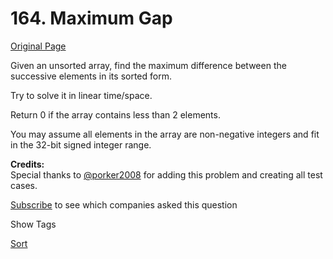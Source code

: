 # 164. Maximum Gap

[Original Page](https://leetcode.com/problems/maximum-gap/)

Given an unsorted array, find the maximum difference between the successive elements in its sorted form.

Try to solve it in linear time/space.

Return 0 if the array contains less than 2 elements.

You may assume all elements in the array are non-negative integers and fit in the 32-bit signed integer range.

**Credits:**  
Special thanks to [@porker2008](https://oj.leetcode.com/discuss/user/porker2008) for adding this problem and creating all test cases.

<div>

[Subscribe](/subscribe/) to see which companies asked this question

</div>

<div>

<div id="tags" class="btn btn-xs btn-warning">Show Tags</div>

<span class="hidebutton">[Sort](/tag/sort/)</span></div>